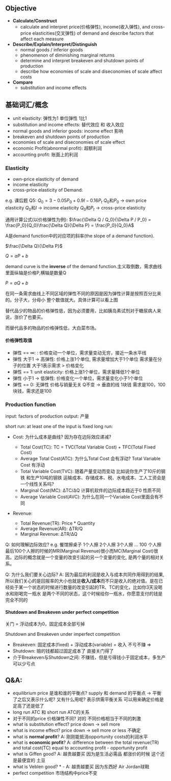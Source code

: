 ## Objective 
* **Calculate/Construct**
    * calculate and interpret price(价格弹性), income(收入弹性), and cross-price elasticities(交叉弹性) of demand and describe factors that affect each measure
* **Describe/Explain/Interpret/Distinguish** 
    * normal goods / inferior goods
    * phenomenon of diminishing marginal returns
    * determine and interpret breakeven and shutdown points of production 
    * describe how economies of scale and diseconomies of scale affect costs 
* **Compare**
    * substitution and income effects

## 基础词汇/概念
* unit elasticity: 弹性为1 单位弹性 1比1
* substitution and income effects: 替代效应 和 收入效应 
* normal goods and inferior goods: income effect 影响
* breakeven and shutdown points of production
* economies of scale and diseconomies of scale effect 
* economic Profit(abnormal profit): 超额利润
* accounting profit: 账面上的利润 

### Elasticity 
* own-price elasticity of demand
* income elasticity 
* cross-price elasticity of Demand: 

e.g. 课后题 Q5: 
$Q_0 = 3 - 0.05P_0 + 0.9I - 0.16P_t$
$Q_0$和$P_0$ -> own price elasticity
$Q_0$和$I$ -> income elasticity
$Q_0$和$P_t$ -> cross-price elasticity

通用计算公式(以价格弹性为例): 
$\frac{\Delta Q / Q_0}{\Delta P / P_0} = \frac{P_0}{Q_0}\frac{\Delta Q}{\Delta P} = \frac{P_0}{Q_0}A$

A是demand function中的对应项的斜率(the slope of a demand function).


$\frac{\Delta Q}{\Delta P}$


$Q = aP + b$

demand curve is the **inverse** of the demand function.主义取倒数，需求曲线里面纵轴是价格P,横轴是数量Q

$P = aQ + b$


在同一条需求曲线上不同区域的弹性不同的原因是因为弹性计算是按照百分比来的。分子大，分母小 整个数值就大。具体计算可以看上图

替代品少的物品的价格弹性低，因为必须要用，比如胰岛素试剂对于糖尿病人来说，涨价了也要买。

而替代品多的物品的价格弹性低，大白菜市场。

#### 价格弹性取值
* 弹性 == ∞: : 价格变动一个单位，需求量变动无穷，接近一条水平线
* 弹性 大于1 -> 高弹性: 价格上涨1个单位, 需求量增加大于1个单位 需求量在分子的位置 大于1表示需求 > 价格变化
* 弹性 == 1: unit elasticity: 价格上涨1个单位，需求量降低1个单位
* 弹性 小于1 -> 低弹性:  价格变化一个单位，需求量变化小于1个单位
* 弹性 == 0: 无弹性 价格与销量无关 Q不变 -> 垂直的线 1块钱 需求是100，100块钱，需求还是100

### Production function 

input: factors of production 
output: 产量 

short run: at least one of the input is fixed 
long run: 

* Cost: 为什么成本是曲线? 因为存在边际效应递减? 
  * Total Cost(TC):  TC = TVC(Total Variable Cost) + TFC(Total Fixed Cost) 
  * Average Total Cost(ATC): 为什么Total Cost 会有浮动? Total Variable Cost 有浮动 
  * Total Variable Cost(TVC): 随着产量变动而变动 比如说你生产了10斤的钢铁 和生产10吨的钢铁 运输成本、存储成本、税、水电成本、工人工资会是一个线性关系吗? 
  * Marginal Cost(MC):  ΔTC/ΔQ 计算机软件的边际成本趋近于0 性质不同
  * Average Variable Cost(AVC): 为什么在同一个Variable Cost里面会有不同 

* Revenue: 
    * Total Revenue(TR): Price * Quantity 
    * Average Revenue(AR): ΔTR/Q 
    * Marginal Revenue: ΔTR/ΔQ


Q: 如何理解边际效应?
e.g. 餐馆擦桌子 1个人擦 2个人擦 3个人擦 ... 100 个人擦 最后100个人擦的时候的MR(Marginal Revenue)很小而MC(Marginal Cost)很高。边际的概念就是一个变量的改变引起的另一个变量的变化, 是两个量的相对关系。

Q: 为什么我们要关心边际?
A: 因为最后的利润是收入与成本共同作用得到的结果,所以我们关心的是回报率的大小也就是**收入/成本**而不只是收入的绝对值。是在已经处于某一个状态的时候进行数量的改变引起的TR、TC的变化，比如你3天没喝水和刚喝完一瓶水 是两个不同的状态，这个时候给你一瓶水，你愿意支付的钱是完全不同的


#### Shutdown and Breakeven under perfect competition
关门 = 浮动成本为0，固定成本全部亏掉

Shutdown and Breakeven under imperfect competition
* Breakeven: 固定成本(fixed) + 浮动成本(variable) = 收入 不亏不赚 => 
* Shutdown: 赔的钱都超过固定成本了 直接关门得了
* 介于Breakeven与Shutdown之间: 不赚钱，但是亏得钱小于固定成本，多生产可以少亏点

## Q&A:
* equilibrium price 是谁和谁的平衡点?  supply 和 demand 的平衡点 -> 平衡了之后又表示什么呢? 又有什么用呢?  表示供需平衡关系 可以用来确定价格是定高了还是低了
* long run ATC 和 short run ATC的关系 
* 对于不同的price 价格弹性不同? 对的 不同价格相当于不同的刺激
* what is substitution effect? price down -> sell more 
* what is income effect? price down -> sell more or less 不确定
* what is **normal profit**? A: 刚刚能抵消opportunity costs的利润水平 
* what is **economic profit**?  A: difference between the total revenue(TR) and total cost(TC) equal to accounting profit - opportunity profit
* what is Giffen good? A: 越贵越要买 因为是生活必需品 都涨价的时候 这个还是最便宜的 土豆
* what is Veblen good? *  - A: 越贵越要买 因为东西好 Air Jordan球鞋
* perfect competition 市场结构中price不变